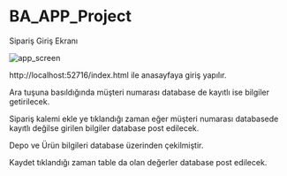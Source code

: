 # BA_APP_Project
Sipariş Giriş Ekranı

![app_screen](https://user-images.githubusercontent.com/55616747/77258341-1530e000-6c8b-11ea-8204-2cf4f769e01f.PNG)



http://localhost:52716/index.html ile anasayfaya giriş yapılır.

Ara tuşuna basıldığında müşteri numarası database de kayıtlı ise bilgiler getirilecek.

Sipariş kalemi ekle ye tıklandığı zaman eğer müşteri numarası databasede kayıtlı değilse girilen bilgiler database post edilecek.

Depo ve Ürün bilgileri database üzerinden çekilmiştir.

Kaydet tıklandığı zaman table da olan değerler database post edilecek.

